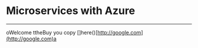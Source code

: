 # Microservices with Azure

---

oWelcome ttheBuy you copy \[\]here\(\)[http://google.com](http://google.com)a


